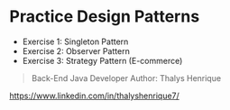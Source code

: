 # Practice Design Patterns

+ Exercise 1: Singleton Pattern
+ Exercise 2: Observer Pattern
+ Exercise 3: Strategy Pattern (E-commerce)

> Back-End Java Developer
> Author: Thalys Henrique

https://www.linkedin.com/in/thalyshenrique7/
